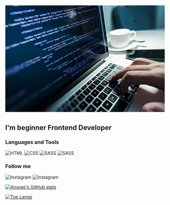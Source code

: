  # [![Header](https://github.com/DenysSkobalo/DenysSkobalo/blob/main/assets/header.jpg)](https://www.instagram.com/road_to_junior/)
 
## I'm beginner Frontend Developer

### Languages and Tools

![HTML](https://img.shields.io/badge/HTML-gray??style=for-the-badge&logo=HTML5)
![CSS](https://img.shields.io/badge/CSS-gray??style=for-the-badge&logo=CSS3&logoColor=blue)
![SASS](https://img.shields.io/badge/SASS-gray??style=for-the-badge&logo=SASS)
![SASS](https://img.shields.io/badge/JavaScript-gray??style=for-the-badge&logo=JavaScript)

### Follow me
![Instagram](https://img.shields.io/badge/My-Instagram-gray??style=for-the-badge&logo=Instagram)
![Instagram](https://img.shields.io/badge/Instagram-Blog-gray??style=for-the-badge&logo=Instagram)

[![Anurag's GitHub stats](https://github-readme-stats.vercel.app/api?username=DenysSkobalo&theme=dark)](https://github.com/anuraghazra/github-readme-stats)

[![Top Langs](https://github-readme-stats.vercel.app/api/top-langs/?username=DenysSkobalo&layout=compact&theme=dark)](hsttps://github.com/anuraghazra/github-readme-stat)